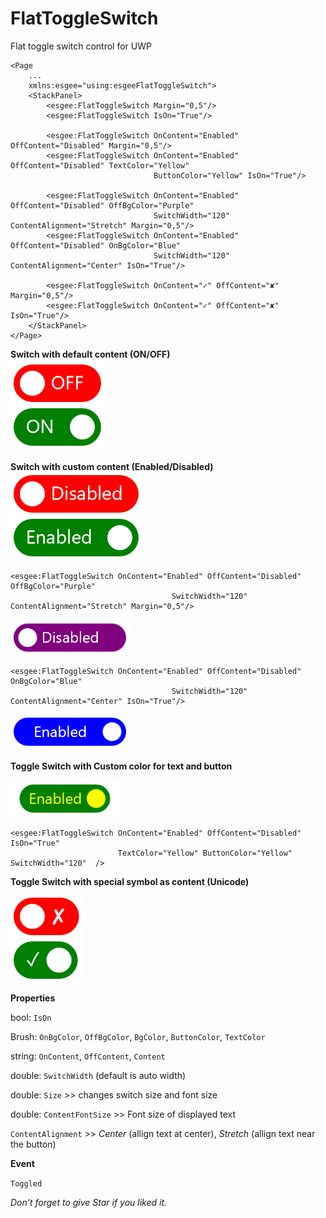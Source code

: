 # FlatToggleSwitch
Flat toggle switch control for UWP

```xaml
<Page
    ...
    xmlns:esgee="using:esgeeFlatToggleSwitch">
    <StackPanel>
        <esgee:FlatToggleSwitch Margin="0,5"/>
        <esgee:FlatToggleSwitch IsOn="True"/>

        <esgee:FlatToggleSwitch OnContent="Enabled" OffContent="Disabled" Margin="0,5"/>
        <esgee:FlatToggleSwitch OnContent="Enabled" OffContent="Disabled" TextColor="Yellow" 
                                ButtonColor="Yellow" IsOn="True"/>

        <esgee:FlatToggleSwitch OnContent="Enabled" OffContent="Disabled" OffBgColor="Purple"
                                SwitchWidth="120" ContentAlignment="Stretch" Margin="0,5"/>
        <esgee:FlatToggleSwitch OnContent="Enabled" OffContent="Disabled" OnBgColor="Blue"
                                SwitchWidth="120" ContentAlignment="Center" IsOn="True"/>

        <esgee:FlatToggleSwitch OnContent="✓" OffContent="✘" Margin="0,5"/>
        <esgee:FlatToggleSwitch OnContent="✓" OffContent="✘" IsOn="True"/>
    </StackPanel>
</Page>
```  
            
**Switch with default content (ON/OFF)**  
![ON OFF Switch](https://github.com/ersuman/FlatToggleSwitch/blob/master/OnOff1.PNG)

**Switch with custom content (Enabled/Disabled)**  
![](https://github.com/ersuman/FlatToggleSwitch/blob/master/EnabledD.PNG)

```xaml
<esgee:FlatToggleSwitch OnContent="Enabled" OffContent="Disabled" OffBgColor="Purple"
                                    SwitchWidth="120" ContentAlignment="Stretch" Margin="0,5"/>
```
![](https://github.com/ersuman/FlatToggleSwitch/blob/master/disabledPurple.PNG)

```xaml
<esgee:FlatToggleSwitch OnContent="Enabled" OffContent="Disabled" OnBgColor="Blue"
                                    SwitchWidth="120" ContentAlignment="Center" IsOn="True"/>
```
![](https://github.com/ersuman/FlatToggleSwitch/blob/master/enabled%20blue.PNG)


**Toggle Switch with Custom color for text and button**

![](https://github.com/ersuman/FlatToggleSwitch/blob/master/enabled%20green%20yellow.PNG)

```xaml
<esgee:FlatToggleSwitch OnContent="Enabled" OffContent="Disabled" IsOn="True"
                        TextColor="Yellow" ButtonColor="Yellow" SwitchWidth="120"  />
```

**Toggle Switch with special symbol as content (Unicode)**
                              
![](https://github.com/ersuman/FlatToggleSwitch/blob/master/tickCross.PNG)


**Properties**

bool: `IsOn`

Brush: `OnBgColor`, `OffBgColor`, `BgColor`, `ButtonColor`, `TextColor`

string: `OnContent`, `OffContent`, `Content`

double: `SwitchWidth` (default is auto width)

double: `Size` >> changes switch size and font size

double: `ContentFontSize` >> Font size of displayed text

`ContentAlignment` >> *Center* (allign text at center), *Stretch* (allign text near the button)


**Event**

`Toggled`


*Don't forget to give Star if you liked it.*

